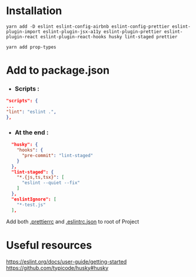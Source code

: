 # Installation

```
yarn add -D eslint eslint-config-airbnb eslint-config-prettier eslint-plugin-import eslint-plugin-jsx-a11y eslint-plugin-prettier eslint-plugin-react eslint-plugin-react-hooks husky lint-staged prettier

yarn add prop-types
``` 

# Add to package.json

 + ### Scripts :
```json
"scripts": {
...
"lint": "eslint .",
},
```
 + ### At the end :
```json
  "husky": {
    "hooks": {
      "pre-commit": "lint-staged"
    }
  },
  "lint-staged": {
    "*.{js,ts,tsx}": [
      "eslint --quiet --fix"
    ]
  },
  "eslintIgnore": [
    "*-test.js"
  ],
  ```

Add both [.prettierrc]() and [.eslintrc.json]() to root of Project

# Useful resources

https://eslint.org/docs/user-guide/getting-started
https://github.com/typicode/husky#husky